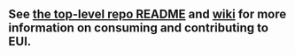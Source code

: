 ## See [the top-level repo README](../../#readme) and [wiki](../../wiki) for more information on consuming and contributing to EUI.
